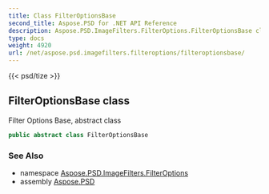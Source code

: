 ```yaml
---
title: Class FilterOptionsBase
second_title: Aspose.PSD for .NET API Reference
description: Aspose.PSD.ImageFilters.FilterOptions.FilterOptionsBase class. Filter Options Base abstract class
type: docs
weight: 4920
url: /net/aspose.psd.imagefilters.filteroptions/filteroptionsbase/
---
```

{{< psd/tize >}}
## FilterOptionsBase class

Filter Options Base, abstract class

```csharp
public abstract class FilterOptionsBase
```

### See Also

* namespace [Aspose.PSD.ImageFilters.FilterOptions](../../aspose.psd.imagefilters.filteroptions/)
* assembly [Aspose.PSD](../../)


